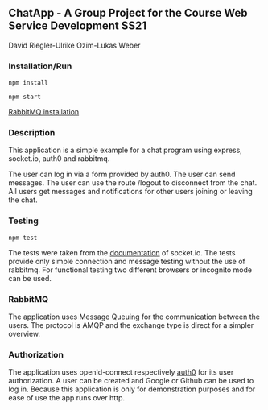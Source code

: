 ## ChatApp - A Group Project for the Course Web Service Development SS21
David Riegler-Ulrike Ozim-Lukas Weber

### Installation/Run

```
npm install
```

```
npm start
```

[RabbitMQ installation](https://www.rabbitmq.com/download.html)

### Description

This application is a simple example for a chat program using express, socket.io, auth0 and rabbitmq.

The user can log in via a form provided by auth0.
The user can send messages.
The user can use the route /logout to disconnect from the chat.
All users get messages and notifications for other users joining or leaving the chat.

### Testing

```
npm test
```
The tests were taken from the [documentation](https://socket.io/docs/v4/testing/) of socket.io.
The tests provide only simple connection and message testing without the use of rabbitmq.
For functional testing two different browsers or incognito mode can be used.

### RabbitMQ

The application uses Message Queuing for the communication between the users.
The protocol is AMQP and the exchange type is direct for a simpler overview.

### Authorization

The application uses openId-connect respectively [auth0](https://auth0.com/) for its user authorization.
A user can be created and Google or Github can be used to log in.
Because this application is only for demonstration purposes and for ease of use the app runs over http.
